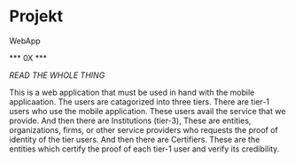 # Projekt
WebApp

*** 0X ***

*READ THE WHOLE THING*

This is a web application that must be used in hand with the mobile applicaation. The users are catagorized into three tiers. There are tier-1 users who use the mobile application. These users avail the service that we provide. And then there are Institutions (tier-3), These are entities, organizations, firms, or other service providers who requests the proof of identity of the tier users. And then there are Certifiers. These are the entities which certify the proof of each tier-1 user and verify its credibility.

